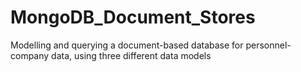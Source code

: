 # MongoDB_Document_Stores
Modelling and querying a document-based database for personnel-company data, using three different data models
